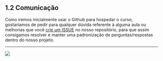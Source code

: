 ## 1.2 Comunicação

Como iremos inicialmente usar o Github para hospedar o curso, gostariamos de pedir para qualquer dúvida referente à alguma aula ou melhorias que você [crie um ISSUE](https://github.com/GiganteDev/Arduino-LED/issues/new) no nosso repositório, para que assim consigamos resolver e manter uma padronização de perguntas/respostas dentro do nosso projeto.

---
<a href="https://github.com/GiganteDev/Arduino-blink/blob/main/src/2-Ambiente/1-Material-necessario.md"><img src="https://img.shields.io/badge/%E2%9E%94%20-Continuar-fff"/></a>
